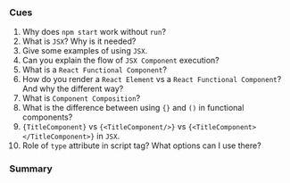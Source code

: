 ### Cues

1. Why does `npm start` work without `run`? 
2. What is `JSX`? Why is it needed?
3. Give some examples of using `JSX`.
4. Can you explain the flow of `JSX Component` execution?
5. What is a `React Functional Component`?
6. How do you render a `React Element` vs a `React Functional Component`? And why the different way?
7. What is `Component Composition`?
8. What is the difference between using `{}` and `()` in functional components?
9. `{TitleComponent}` vs `{<TitleComponent/>}` vs `{<TitleComponent></TitleComponent>}` in `JSX`.
10. Role of `type` attribute in script tag? What options can I use there?


### Summary
